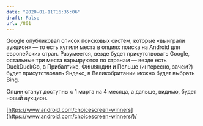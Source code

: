```yaml
---
date: "2020-01-11T16:35:06"
draft: False
url: /801
---
```


Google опубликовал список поисковых систем, которые «выиграли аукцион» — то есть купили места в опциях поиска на Android для европейских стран. Разумеется, везде будет присутствовать Google, остальные три места варьируются по странам —  везде есть DuckDuckGo, в Прибалтике, Финляндии и Польше (интересно, зачем?) будет присутствовать Яндекс, в Великобритании можно будет выбрать Bing.

Опции станут доступны с 1 марта на 4 месяца, а дальше, видимо, будет новый аукцион.

[https://www.android.com/choicescreen-winners](https://www.android.com/choicescreen-winners/)/
